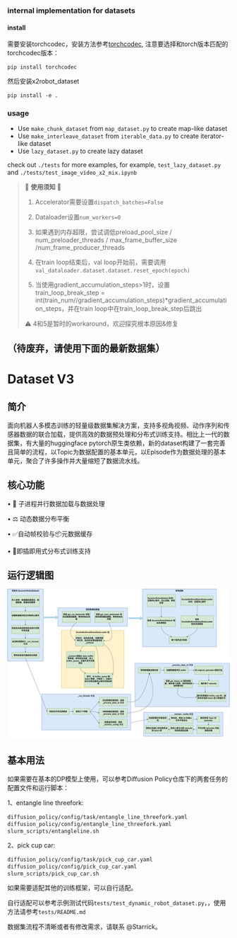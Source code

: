 ### internal implementation for datasets

#### install
需要安装torchcodec，安装方法参考[torchcodec](https://github.com/pytorch/torchcodec?tab=readme-ov-file#installing-torchcodec), 注意要选择和torch版本匹配的torchcodec版本：
```
pip install torchcodec
```

然后安装x2robot_dataset
```
pip install -e .
```

### usage
- Use `make_chunk_dataset` from `map_dataset.py` to create map-like dataset
- Use `make_interleave_dataset` from `iterable_data.py` to create iterator-like dataset
- Use `lazy_dataset.py` to create lazy dataset  

check out `./tests` for more examples, for example, `test_lazy_dataset.py` and `./tests/test_image_video_x2_mix.ipynb`



> 🚨 **使用须知** 🚨
> 
> 1. Accelerator需要设置`dispatch_batches=False`
> 
> 2. Dataloader设置`num_workers=0`
> 
> 3. 如果遇到内存超限，尝试调低preload_pool_size / num_preloader_threads / max_frame_buffer_size /num_frame_producer_threads 
>
> 4. 在train loop结束后，val loop开始前，需要调用`val_dataloader.dataset.dataset.reset_epoch(epoch)`
>
> 5. 当使用gradient_accumulation_steps>1时，设置train_loop_break_step = int(train_num//gradient_accumulation_steps)*gradient_accumulation_steps，并在train loop中在train_loop_break_step后跳出
>
> ⚠️ 4和5是暂时的workaround，欢迎探究根本原因&修复

（待废弃，请使用下面的最新数据集）
----

# Dataset V3

## 简介

面向机器人多模态训练的轻量级数据集解决方案，支持多视角视频、动作序列和传感器数据的联合加载，提供高效的数据预处理和分布式训练支持。相比上一代的数据集，有大量的huggingface pytorch原生类依赖，新的dataset构建了一套完善且简单的流程，以Topic为数据配置的基本单元，以Episode作为数据处理的基本单元，聚合了许多操作并大量缩短了数据流水线。

## 核心功能

• 👥 ​​子进程并行数据加载与数据处理​

• ⚖️ ​​动态数据分布平衡​

• ✅自动帧校验与📦​元数据缓存​

• 🔌​即插即用式分布式训练支持​


## 运行逻辑图

![DatasetV3设计思路](assets/DatasetV3设计思路.asserts.png)

## 基本用法

如果需要在基本的DP模型上使用，可以参考Diffusion Policy仓库下的两套任务的配置文件和运行脚本：

1、entangle line threefork:

```text
diffusion_policy/config/task/entangle_line_threefork.yaml
diffusion_policy/config/entangle_line_threefork.yaml
slurm_scripts/entangleline.sh
```


2、pick cup car:

```text
diffusion_policy/config/task/pick_cup_car.yaml
diffusion_policy/config/pick_cup_car.yaml
slurm_scripts/pick_cup_car.sh
```

如果需要适配其他的训练框架，可以自行适配。

自行适配可以参考示例测试代码`tests/test_dynamic_robot_dataset.py`，，使用方法请参考`tests/README.md`

数据集流程不清晰或者有修改需求，请联系 @Starrick。

